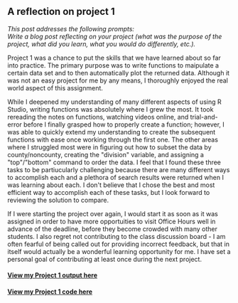 ## A reflection on project 1

*This post addresses the following prompts:*  
*Write a blog post reflecting on your project (what was the purpose of the project, what did you learn, what you would do differently, etc.).*  

Project 1 was a chance to put the skills that we have learned about so far into practice. The primary purpose was to write functions to maipulate a certain data set and to then automatically plot the returned data. Although it was not an easy project for me by any means, I thoroughly enjoyed the real world aspect of this assignment.  

While I deepened my understanding of many different aspects of using R Studio, writing functions was absolutely where I grew the most. It took rereading the notes on functions, watching videos online, and trial-and-error before I finally grasped how to properly create a function; however, I was able to quickly extend my understanding to create the subsequent functions with ease once working through the first one. The other areas where I struggled most were in figuring out how to subset the data by county/noncounty, creating the "division" variable, and assigning a "top"/"bottom" command to order the data. I feel that I found these three tasks to be partiucularly challenging because there are many different ways to accomplish each and a plethora of search results were returned when I was learning about each. I don't believe that I chose the best and most efficient way to accomplish each of these tasks, but I look forward to reviewing the solution to compare.  

If I were starting the project over again, I would start it as soon as it was assigned in order to have more opportuities to visit Office Hours well in advance of the deadline, before they become crowded with many other students. I also regret not contributing to the class discussion board - I am often fearful of being called out for providing incorrect feedback, but that in itself would actually be a wonderful learning opportunity for me. I have set a personal goal of contributing at least once during the next project.  

#### [View my Project 1 output here](https://rhencher.github.io/Final-V-Project-1.html)
#### [View my Project 1 code here](https://rhencher.github.io/Final-V-Project-1.Rmd)
